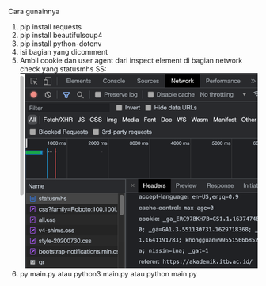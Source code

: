 Cara gunainnya
1. pip install requests
2. pip install beautifulsoup4
3. pip install python-dotenv
3. isi bagian yang dicomment
4. Ambil cookie dan user agent dari inspect element di bagian network check yang statusmhs
SS:
![plot](./ss.png)
5. py main.py atau python3 main.py atau python main.py